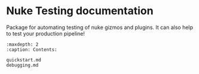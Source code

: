 # Nuke Testing documentation

Package for automating testing of nuke gizmos and plugins. 
It can also help to test your production pipeline!


```{toctree}
:maxdepth: 2
:caption: Contents:
   
quickstart.md
debugging.md
```

